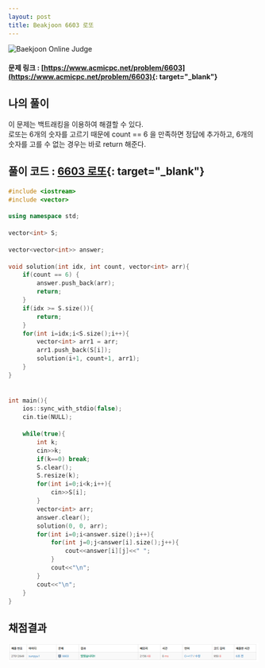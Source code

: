 ```yaml
---
layout: post
title: Beakjoon 6603 로또
---
```


![Baekjoon Online Judge](https://onlinejudgeimages.s3-ap-northeast-1.amazonaws.com/images/boj-og-1200.png)

#### 문제 링크 : [https://www.acmicpc.net/problem/6603](https://www.acmicpc.net/problem/6603){: target="_blank"}


## 나의 풀이                   
이 문제는 백트래킹을 이용하여 해결할 수 있다.                                 
로또는 6개의 숫자를 고르기 때문에 count == 6 을 만족하면 정답에 추가하고, 6개의 숫자를 고를 수 없는 경우는 바로 return 해준다.                  

## 풀이 코드 : [6603 로또](https://github.com/sun-pyo/algorithm/blob/main/Beakjoon/6603.cpp){: target="_blank"}

```c++
#include <iostream>
#include <vector>

using namespace std;

vector<int> S;

vector<vector<int>> answer;

void solution(int idx, int count, vector<int> arr){
    if(count == 6) {
        answer.push_back(arr);
        return;
    }
    if(idx >= S.size()){
        return; 
    }
    for(int i=idx;i<S.size();i++){
        vector<int> arr1 = arr;
        arr1.push_back(S[i]);
        solution(i+1, count+1, arr1);
    }
}


int main(){
    ios::sync_with_stdio(false);
    cin.tie(NULL);

    while(true){
        int k;
        cin>>k;
        if(k==0) break;
        S.clear();
        S.resize(k);
        for(int i=0;i<k;i++){
            cin>>S[i];
        }
        vector<int> arr;
        answer.clear();
        solution(0, 0, arr);
        for(int i=0;i<answer.size();i++){
            for(int j=0;j<answer[i].size();j++){
                cout<<answer[i][j]<<" ";
            }
            cout<<"\n";
        }
        cout<<"\n";
    }
}
```


## 채점결과
![49993](\algorithm\img\beakjoon_6603.PNG)
